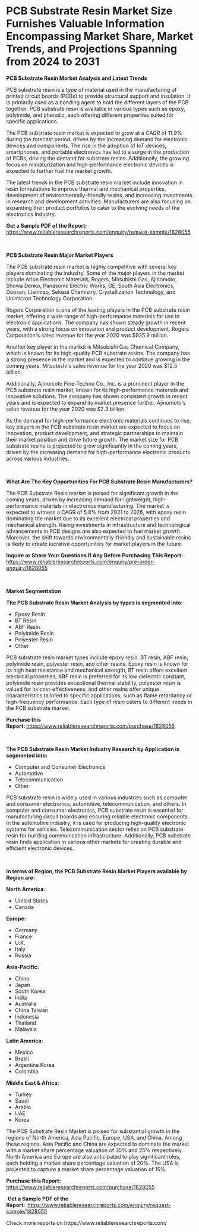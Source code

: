 <p><h1>PCB Substrate Resin Market Size Furnishes Valuable Information Encompassing Market Share, Market Trends, and Projections Spanning from 2024 to 2031</h1></p><p><strong>PCB Substrate Resin Market Analysis and Latest Trends</strong></p>
<p><p>PCB substrate resin is a type of material used in the manufacturing of printed circuit boards (PCBs) to provide structural support and insulation. It is primarily used as a bonding agent to hold the different layers of the PCB together. PCB substrate resin is available in various types such as epoxy, polyimide, and phenolic, each offering different properties suited for specific applications.</p><p>The PCB substrate resin market is expected to grow at a CAGR of 11.9% during the forecast period, driven by the increasing demand for electronic devices and components. The rise in the adoption of IoT devices, smartphones, and portable electronics has led to a surge in the production of PCBs, driving the demand for substrate resins. Additionally, the growing focus on miniaturization and high-performance electronic devices is expected to further fuel the market growth.</p><p>The latest trends in the PCB substrate resin market include innovation in resin formulations to improve thermal and mechanical properties, development of environmentally-friendly resins, and increasing investments in research and development activities. Manufacturers are also focusing on expanding their product portfolios to cater to the evolving needs of the electronics industry.</p></p>
<p><strong>Get a Sample PDF of the Report:&nbsp;</strong> <a href="https://www.reliableresearchreports.com/enquiry/request-sample/1828055">https://www.reliableresearchreports.com/enquiry/request-sample/1828055</a></p>
<p>&nbsp;</p>
<p><strong>PCB Substrate Resin Major Market Players</strong></p>
<p><p>The PCB substrate resin market is highly competitive with several key players dominating the industry. Some of the major players in the market include Arlon Electronic Materials, Rogers, Mitsubishi Gas, Ajinomoto, Showa Denko, Panasonic Electric Works, GE, South Asia Electronics, Doosan, Lianmao, Sekisui Chemistry, Crystallization Technology, and Unimicron Technology Corporation.</p><p>Rogers Corporation is one of the leading players in the PCB substrate resin market, offering a wide range of high-performance materials for use in electronic applications. The company has shown steady growth in recent years, with a strong focus on innovation and product development. Rogers Corporation's sales revenue for the year 2020 was $925.9 million.</p><p>Another key player in the market is Mitsubishi Gas Chemical Company, which is known for its high-quality PCB substrate resins. The company has a strong presence in the market and is expected to continue growing in the coming years. Mitsubishi's sales revenue for the year 2020 was $12.5 billion.</p><p>Additionally, Ajinomoto Fine-Techno Co., Inc. is a prominent player in the PCB substrate resin market, known for its high-performance materials and innovative solutions. The company has shown consistent growth in recent years and is expected to expand its market presence further. Ajinomoto's sales revenue for the year 2020 was $2.3 billion.</p><p>As the demand for high-performance electronic materials continues to rise, key players in the PCB substrate resin market are expected to focus on innovation, product development, and strategic partnerships to maintain their market position and drive future growth. The market size for PCB substrate resins is projected to grow significantly in the coming years, driven by the increasing demand for high-performance electronic products across various industries.</p></p>
<p>&nbsp;</p>
<p><strong>What Are The Key Opportunities For PCB Substrate Resin Manufacturers?</strong></p>
<p><p>The PCB Substrate Resin market is poised for significant growth in the coming years, driven by increasing demand for lightweight, high-performance materials in electronics manufacturing. The market is expected to witness a CAGR of 5.8% from 2021 to 2026, with epoxy resin dominating the market due to its excellent electrical properties and mechanical strength. Rising investments in infrastructure and technological advancements in PCB designs are also expected to fuel market growth. Moreover, the shift towards environmentally-friendly and sustainable resins is likely to create lucrative opportunities for market players in the future.</p></p>
<p><strong>Inquire or Share Your Questions If Any Before Purchasing This Report:</strong> <a href="https://www.reliableresearchreports.com/enquiry/pre-order-enquiry/1828055">https://www.reliableresearchreports.com/enquiry/pre-order-enquiry/1828055</a></p>
<p>&nbsp;</p>
<p><strong>Market Segmentation</strong></p>
<p><strong>The PCB Substrate Resin Market Analysis by types is segmented into:</strong></p>
<p><ul><li>Epoxy Resin</li><li>BT Resin</li><li>ABF Resin</li><li>Polyimide Resin</li><li>Polyester Resin</li><li>Other</li></ul></p>
<p><p>PCB substrate resin market types include epoxy resin, BT resin, ABF resin, polyimide resin, polyester resin, and other resins. Epoxy resin is known for its high heat resistance and mechanical strength, BT resin offers excellent electrical properties, ABF resin is preferred for its low dielectric constant, polyimide resin provides exceptional thermal stability, polyester resin is valued for its cost-effectiveness, and other resins offer unique characteristics tailored to specific applications, such as flame retardancy or high-frequency performance. Each type of resin caters to different needs in the PCB substrate market.</p></p>
<p><strong>Purchase this Report:&nbsp;</strong><a href="https://www.reliableresearchreports.com/purchase/1828055">https://www.reliableresearchreports.com/purchase/1828055</a></p>
<p>&nbsp;</p>
<p><strong>The PCB Substrate Resin Market Industry Research by Application is segmented into:</strong></p>
<p><ul><li>Computer and Consumer Electronics</li><li>Automotive</li><li>Telecommunication</li><li>Other</li></ul></p>
<p><p>PCB substrate resin is widely used in various industries such as computer and consumer electronics, automotive, telecommunication, and others. In computer and consumer electronics, PCB substrate resin is essential for manufacturing circuit boards and ensuring reliable electronic components. In the automotive industry, it is used for producing high-quality electronic systems for vehicles. Telecommunication sector relies on PCB substrate resin for building communication infrastructure. Additionally, PCB substrate resin finds application in various other markets for creating durable and efficient electronic devices.</p></p>
<p>&nbsp;</p>
<p><strong>In terms of Region, the PCB Substrate Resin Market Players available by Region are:</strong></p>
<p>
    <p> <strong> North America: </strong>
        <ul>
            <li>United States</li>
            <li>Canada</li>
        </ul>
        </p> 
    <p> <strong> Europe: </strong>
        <ul>
            <li>Germany</li>
            <li>France</li>
            <li>U.K.</li>
            <li>Italy</li>
            <li>Russia</li>
        </ul>
        </p> 
    <p> <strong> Asia-Pacific: </strong>
        <ul>
            <li>China</li>
            <li>Japan</li>
            <li>South Korea</li>
            <li>India</li>
            <li>Australia</li>
            <li>China Taiwan</li>
            <li>Indonesia</li>
            <li>Thailand</li>
            <li>Malaysia</li>
        </ul>
        </p> 
    <p> <strong> Latin America: </strong>
        <ul>
            <li>Mexico</li>
            <li>Brazil</li>
            <li>Argentina Korea</li>
            <li>Colombia</li>
        </ul>
        </p> 
    <p> <strong> Middle East & Africa: </strong>
        <ul>
            <li>Turkey</li>
            <li>Saudi</li>
            <li>Arabia</li>
            <li>UAE</li>
            <li>Korea</li>
        </ul>
    </p>
    </p>
<p><p>The PCB Substrate Resin Market is poised for substantial growth in the regions of North America, Asia Pacific, Europe, USA, and China. Among these regions, Asia Pacific and China are expected to dominate the market with a market share percentage valuation of 35% and 25% respectively. North America and Europe are also anticipated to play significant roles, each holding a market share percentage valuation of 20%. The USA is projected to capture a market share percentage valuation of 15%.</p></p>
<p><strong>Purchase this Report: </strong><a href="https://www.reliableresearchreports.com/purchase/1828055">https://www.reliableresearchreports.com/purchase/1828055</a></p>
<p>&nbsp;<strong>Get a Sample PDF of the Report:&nbsp;&nbsp;</strong><a href="https://www.reliableresearchreports.com/enquiry/request-sample/1828055">https://www.reliableresearchreports.com/enquiry/request-sample/1828055</a></p>
<p><strong></strong></p>
<p>Check more reports on https://www.reliableresearchreports.com/</p>